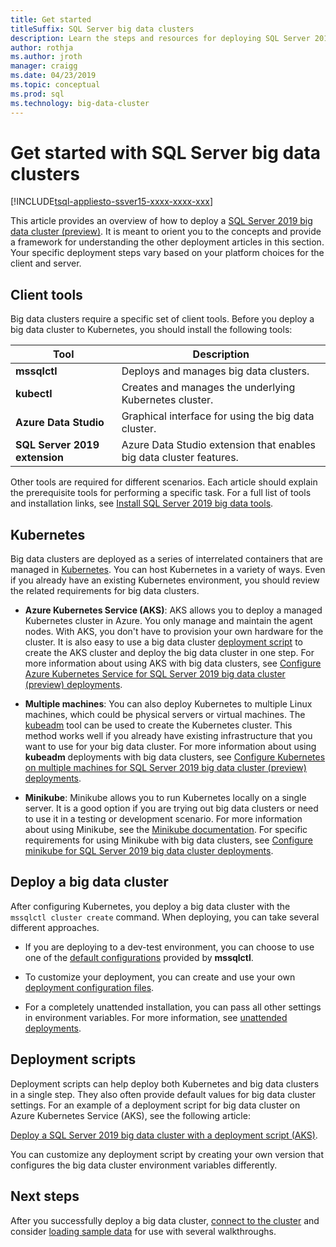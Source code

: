 ```yaml
---
title: Get started
titleSuffix: SQL Server big data clusters
description: Learn the steps and resources for deploying SQL Server 2019 big data clusters (preview).
author: rothja
ms.author: jroth
manager: craigg
ms.date: 04/23/2019
ms.topic: conceptual
ms.prod: sql
ms.technology: big-data-cluster
---
```


# Get started with SQL Server big data clusters

[!INCLUDE[tsql-appliesto-ssver15-xxxx-xxxx-xxx](../includes/tsql-appliesto-ssver15-xxxx-xxxx-xxx.md)]

This article provides an overview of how to deploy a [SQL Server 2019 big data cluster (preview)](big-data-cluster-overview.md). It is meant to orient you to the concepts and provide a framework for understanding the other deployment articles in this section. Your specific deployment steps vary based on your platform choices for the client and server.

## <a id="tools"></a> Client tools

Big data clusters require a specific set of client tools. Before you deploy a big data cluster to Kubernetes, you should install the following tools:

| Tool | Description |
|---|---|
| **mssqlctl** | Deploys and manages big data clusters. |
| **kubectl** | Creates and manages the underlying Kubernetes cluster. |
| **Azure Data Studio** | Graphical interface for using the big data cluster. |
| **SQL Server 2019 extension** | Azure Data Studio extension that enables big data cluster features. |

Other tools are required for different scenarios. Each article should explain the prerequisite tools for performing a specific task. For a full list of tools and installation links, see [Install SQL Server 2019 big data tools](deploy-big-data-tools.md).

## Kubernetes

Big data clusters are deployed as a series of interrelated containers that are managed in [Kubernetes](https://kubernetes.io/docs/home). You can host Kubernetes in a variety of ways. Even if you already have an existing Kubernetes environment, you should review the related requirements for big data clusters.

- **Azure Kubernetes Service (AKS)**: AKS allows you to deploy a managed Kubernetes cluster in Azure. You only manage and maintain the agent nodes. With AKS, you don't have to provision your own hardware for the cluster. It is also easy to use a big data cluster [deployment script](quickstart-big-data-cluster-deploy.md) to create the AKS cluster and deploy the big data cluster in one step. For more information about using AKS with big data clusters, see [Configure Azure Kubernetes Service for SQL Server 2019 big data cluster (preview) deployments](deploy-on-aks.md).

- **Multiple machines**: You can also deploy Kubernetes to multiple Linux machines, which could be physical servers or virtual machines. The [kubeadm](https://kubernetes.io/docs/setup/independent/create-cluster-kubeadm/) tool can be used to create the Kubernetes cluster. This method works well if you already have existing infrastructure that you want to use for your big data cluster. For more information about using **kubeadm** deployments with big data clusters, see [Configure Kubernetes on multiple machines for SQL Server 2019 big data cluster (preview) deployments](deploy-with-kubeadm.md).

- **Minikube**: Minikube allows you to run Kubernetes locally on a single server. It is a good option if you are trying out big data clusters or need to use it in a testing or development scenario. For more information about using Minikube, see the [Minikube documentation](https://kubernetes.io/docs/setup/minikube/). For specific requirements for using Minikube with big data clusters, see [Configure minikube for SQL Server 2019 big data cluster deployments](deploy-on-minikube.md).

## Deploy a big data cluster

After configuring Kubernetes, you deploy a big data cluster with the `mssqlctl cluster create` command. When deploying, you can take several different approaches.

- If you are deploying to a dev-test environment, you can choose to use one of the [default configurations](deployment-guidance.md#deploy) provided by **mssqlctl**.

- To customize your deployment, you can create and use your own [deployment configuration files](deployment-guidance.md#configfile).

- For a completely unattended installation, you can pass all other settings in  environment variables. For more information, see [unattended deployments](deployment-guidance.md#unattended).

## Deployment scripts

Deployment scripts can help deploy both Kubernetes and big data clusters in a single step. They also often provide default values for big data cluster settings. For an example of a deployment script for big data cluster on Azure Kubernetes Service (AKS), see the following article:

[Deploy a SQL Server 2019 big data cluster with a deployment script (AKS)](quickstart-big-data-cluster-deploy.md).

You can customize any deployment script by creating your own version that configures the big data cluster environment variables differently.

## Next steps

After you successfully deploy a big data cluster, [connect to the cluster](connect-to-big-data-cluster.md) and consider [loading sample data](tutorial-load-sample-data.md) for use with several walkthroughs.